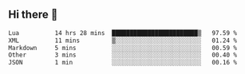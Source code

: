 ## Hi there 👋
<!--START_SECTION:waka-->

```txt
Lua          14 hrs 28 mins  ████████████████████████▒   97.59 %
XML          11 mins         ▒░░░░░░░░░░░░░░░░░░░░░░░░   01.24 %
Markdown     5 mins          ░░░░░░░░░░░░░░░░░░░░░░░░░   00.59 %
Other        3 mins          ░░░░░░░░░░░░░░░░░░░░░░░░░   00.40 %
JSON         1 min           ░░░░░░░░░░░░░░░░░░░░░░░░░   00.16 %
```

<!--END_SECTION:waka-->
